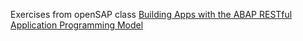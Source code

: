 Exercises from openSAP class [Building Apps with the ABAP RESTful Application Programming Model](https://open.sap.com/courses/cp13)
